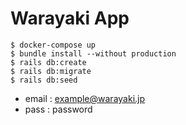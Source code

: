 # Warayaki App

```
$ docker-compose up
$ bundle install --without production
$ rails db:create
$ rails db:migrate
$ rails db:seed
```

- email : example@warayaki.jp
- pass : password